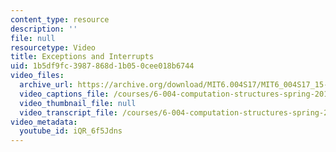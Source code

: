 ```yaml
---
content_type: resource
description: ''
file: null
resourcetype: Video
title: Exceptions and Interrupts
uid: 1b5df9fc-3987-868d-1b05-0cee018b6744
video_files:
  archive_url: https://archive.org/download/MIT6.004S17/MIT6_004S17_15-02-05_300k.mp4
  video_captions_file: /courses/6-004-computation-structures-spring-2017/75646746d4d956b7b7943ac12e89d070_iQR_6f5Jdns.vtt
  video_thumbnail_file: null
  video_transcript_file: /courses/6-004-computation-structures-spring-2017/51fdb516a887cfba91f726575983bece_iQR_6f5Jdns.pdf
video_metadata:
  youtube_id: iQR_6f5Jdns
---
```

